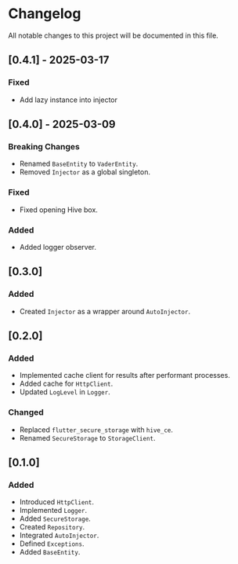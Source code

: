 # Changelog

All notable changes to this project will be documented in this file.


<!-- ## [Unreleased] - 2025-02-26 -->

## [0.4.1] - 2025-03-17
### Fixed
- Add lazy instance into injector


## [0.4.0] - 2025-03-09
### Breaking Changes
- Renamed `BaseEntity` to `VaderEntity`.
- Removed `Injector` as a global singleton.
  
### Fixed
- Fixed opening Hive box.
  
### Added
- Added logger observer.


## [0.3.0]
### Added
- Created `Injector` as a wrapper around `AutoInjector`.


## [0.2.0]
### Added
- Implemented cache client for results after performant processes.
- Added cache for `HttpClient`.
- Updated `LogLevel` in `Logger`.

### Changed
- Replaced `flutter_secure_storage` with `hive_ce`.
- Renamed `SecureStorage` to `StorageClient`.


## [0.1.0]
### Added
- Introduced `HttpClient`.
- Implemented `Logger`.
- Added `SecureStorage`.
- Created `Repository`.
- Integrated `AutoInjector`.
- Defined `Exceptions`.
- Added `BaseEntity`.
